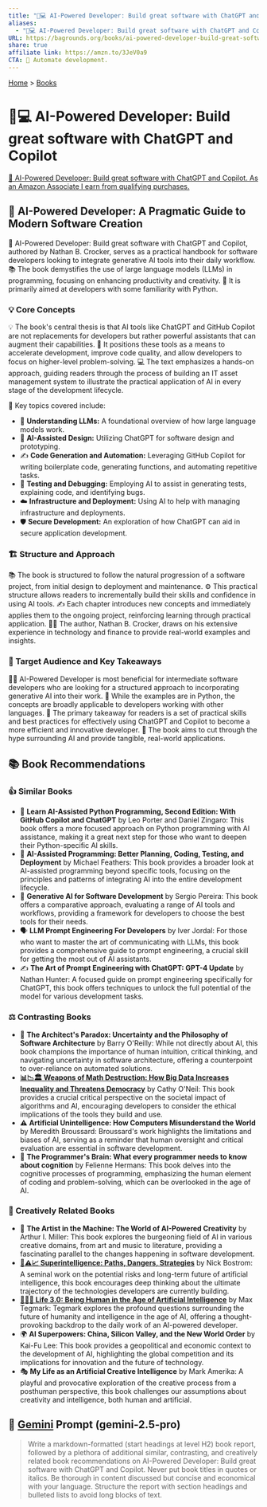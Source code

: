 ```yaml
---
title: "🤖💻 AI-Powered Developer: Build great software with ChatGPT and Copilot"
aliases:
  - "🤖💻 AI-Powered Developer: Build great software with ChatGPT and Copilot"
URL: https://bagrounds.org/books/ai-powered-developer-build-great-software-with-chatgpt-and-copilot
share: true
affiliate link: https://amzn.to/3JeV0a9
CTA: 🤖 Automate development.
---
```

[Home](../index.md) > [Books](./index.md)  
# 🤖💻 AI-Powered Developer: Build great software with ChatGPT and Copilot  
[🛒 AI-Powered Developer: Build great software with ChatGPT and Copilot. As an Amazon Associate I earn from qualifying purchases.](https://amzn.to/3JeV0a9)  
  
## 🤖 AI-Powered Developer: A Pragmatic Guide to Modern Software Creation  
  
🤖 AI-Powered Developer: Build great software with ChatGPT and Copilot, authored by Nathan B. Crocker, serves as a practical handbook for software developers looking to integrate generative AI tools into their daily workflow. 📚 The book demystifies the use of large language models (LLMs) in programming, focusing on enhancing productivity and creativity. 🎯 It is primarily aimed at developers with some familiarity with Python.  
  
### 💡 Core Concepts  
  
💡 The book's central thesis is that AI tools like ChatGPT and GitHub Copilot are not replacements for developers but rather powerful assistants that can augment their capabilities. 🚀 It positions these tools as a means to accelerate development, improve code quality, and allow developers to focus on higher-level problem-solving. 💻 The text emphasizes a hands-on approach, guiding readers through the process of building an IT asset management system to illustrate the practical application of AI in every stage of the development lifecycle.  
  
🔑 Key topics covered include:  
  
* 🧠 **Understanding LLMs:** A foundational overview of how large language models work.  
* 🎨 **AI-Assisted Design:** Utilizing ChatGPT for software design and prototyping.  
* ✍️ **Code Generation and Automation:** Leveraging GitHub Copilot for writing boilerplate code, generating functions, and automating repetitive tasks.  
* 🧪 **Testing and Debugging:** Employing AI to assist in generating tests, explaining code, and identifying bugs.  
* ☁️ **Infrastructure and Deployment:** Using AI to help with managing infrastructure and deployments.  
* 🛡️ **Secure Development:** An exploration of how ChatGPT can aid in secure application development.  
  
### 🏗️ Structure and Approach  
  
📚 The book is structured to follow the natural progression of a software project, from initial design to deployment and maintenance. ⚙️ This practical structure allows readers to incrementally build their skills and confidence in using AI tools. ✍️ Each chapter introduces new concepts and immediately applies them to the ongoing project, reinforcing learning through practical application. 🧑‍💼 The author, Nathan B. Crocker, draws on his extensive experience in technology and finance to provide real-world examples and insights.  
  
### 🎯 Target Audience and Key Takeaways  
  
🧑‍💻 AI-Powered Developer is most beneficial for intermediate software developers who are looking for a structured approach to incorporating generative AI into their work. 🐍 While the examples are in Python, the concepts are broadly applicable to developers working with other languages. 🔑 The primary takeaway for readers is a set of practical skills and best practices for effectively using ChatGPT and Copilot to become a more efficient and innovative developer. 📣 The book aims to cut through the hype surrounding AI and provide tangible, real-world applications.  
  
## 📚 Book Recommendations  
  
### 👍 Similar Books  
  
* 🐍 **Learn AI-Assisted Python Programming, Second Edition: With GitHub Copilot and ChatGPT** by Leo Porter and Daniel Zingaro: This book offers a more focused approach on Python programming with AI assistance, making it a great next step for those who want to deepen their Python-specific AI skills.  
* 🚀 **AI-Assisted Programming: Better Planning, Coding, Testing, and Deployment** by Michael Feathers: This book provides a broader look at AI-assisted programming beyond specific tools, focusing on the principles and patterns of integrating AI into the entire development lifecycle.  
* 🤖 **Generative AI for Software Development** by Sergio Pereira: This book offers a comparative approach, evaluating a range of AI tools and workflows, providing a framework for developers to choose the best tools for their needs.  
* 🗣️ **LLM Prompt Engineering For Developers** by Iver Jordal: For those who want to master the art of communicating with LLMs, this book provides a comprehensive guide to prompt engineering, a crucial skill for getting the most out of AI assistants.  
* ✍️ **The Art of Prompt Engineering with ChatGPT: GPT-4 Update** by Nathan Hunter: A focused guide on prompt engineering specifically for ChatGPT, this book offers techniques to unlock the full potential of the model for various development tasks.  
  
### ⚖️ Contrasting Books  
  
* 🤔 **The Architect's Paradox: Uncertainty and the Philosophy of Software Architecture** by Barry O'Reilly: While not directly about AI, this book champions the importance of human intuition, critical thinking, and navigating uncertainty in software architecture, offering a counterpoint to over-reliance on automated solutions.  
* **[📊📉🏛️ Weapons of Math Destruction: How Big Data Increases Inequality and Threatens Democracy](./weapons-of-math-destruction-how-big-data-increases-inequality-and-threatens-democracy.md)** by Cathy O'Neil: This book provides a crucial critical perspective on the societal impact of algorithms and AI, encouraging developers to consider the ethical implications of the tools they build and use.  
* ⚠️ **Artificial Unintelligence: How Computers Misunderstand the World** by Meredith Broussard: Broussard's work highlights the limitations and biases of AI, serving as a reminder that human oversight and critical evaluation are essential in software development.  
* 🧠 **The Programmer's Brain: What every programmer needs to know about cognition** by Felienne Hermans: This book delves into the cognitive processes of programming, emphasizing the human element of coding and problem-solving, which can be overlooked in the age of AI.  
  
### 🎨 Creatively Related Books  
  
* 🎨 **The Artist in the Machine: The World of AI-Powered Creativity** by Arthur I. Miller: This book explores the burgeoning field of AI in various creative domains, from art and music to literature, providing a fascinating parallel to the changes happening in software development.  
* **[🤖⚠️📈 Superintelligence: Paths, Dangers, Strategies](./superintelligence-paths-dangers-strategies.md)** by Nick Bostrom: A seminal work on the potential risks and long-term future of artificial intelligence, this book encourages deep thinking about the ultimate trajectory of the technologies developers are currently building.  
* **[🧬👥💾 Life 3.0: Being Human in the Age of Artificial Intelligence](./life-3-0.md)** by Max Tegmark: Tegmark explores the profound questions surrounding the future of humanity and intelligence in the age of AI, offering a thought-provoking backdrop to the daily work of an AI-powered developer.  
* 🌍 **AI Superpowers: China, Silicon Valley, and the New World Order** by Kai-Fu Lee: This book provides a geopolitical and economic context to the development of AI, highlighting the global competition and its implications for innovation and the future of technology.  
* 🎭 **My Life as an Artificial Creative Intelligence** by Mark Amerika: A playful and provocative exploration of the creative process from a posthuman perspective, this book challenges our assumptions about creativity and intelligence, both human and artificial.  
  
## 💬 [Gemini](../software/gemini.md) Prompt (gemini-2.5-pro)  
> Write a markdown-formatted (start headings at level H2) book report, followed by a plethora of additional similar, contrasting, and creatively related book recommendations on AI-Powered Developer: Build great software with ChatGPT and Copilot. Never put book titles in quotes or italics. Be thorough in content discussed but concise and economical with your language. Structure the report with section headings and bulleted lists to avoid long blocks of text.